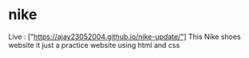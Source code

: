 # nike

Live : ["https://ajay23052004.github.io/nike-update/"]
This Nike shoes website it just a practice website using html and css
